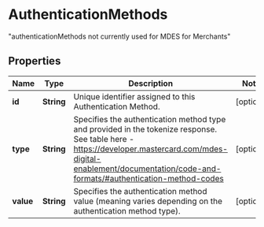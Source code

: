 

# AuthenticationMethods

\"authenticationMethods not currently used for MDES for Merchants\" 

## Properties

Name | Type | Description | Notes
------------ | ------------- | ------------- | -------------
**id** | **String** | Unique identifier assigned to this Authentication Method.  |  [optional]
**type** | **String** | Specifies the authentication method type and provided in the tokenize response.  See table here - https://developer.mastercard.com/mdes-digital-enablement/documentation/code-and-formats/#authentication-method-codes  |  [optional]
**value** | **String** | Specifies the authentication method value (meaning varies depending on the authentication method type).  |  [optional]



